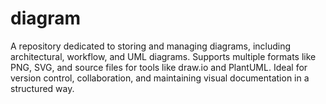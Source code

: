 # diagram
A repository dedicated to storing and managing diagrams, including architectural, workflow, and UML diagrams. Supports multiple formats like PNG, SVG, and source files for tools like draw.io and PlantUML. Ideal for version control, collaboration, and maintaining visual documentation in a structured way.
